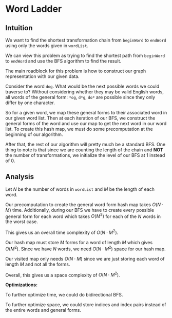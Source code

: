 # Word Ladder

## Intuition
We want to find the shortest transformation chain from `beginWord` to `endWord`
using only the words given in `wordList`.

We can view this problem as trying to find the shortest path from `beginWord`
to `endWord` and use the BFS algorithm to find the result. 

The main roadblock for this problem is how to construct our graph representation
with our given data. 

Consider the word `dog`. What would be the next possible words we could traverse
to? Without considering whether they may be valid English words, all words of the 
general form: `*og`, `d*g`, `do*` are possible since they only differ by one 
character.

So for a given word, we map these general forms to their associated word in our
given word list. Then at each iteration of our BFS, we construct the general forms
of the word and use our map to get the next word in our word list. To create this
hash map, we must do some precomputation at the beginning of our algorithm. 

After that, the rest of our algorithm will pretty much be a standard BFS. One 
thing to note is that since we are counting the length of the chain and **NOT**
the number of transformations, we initialize the level of our BFS at $1$ instead
of $0$.

## Analysis
Let $N$ be the number of words in `wordList` and $M$ be the length of each word.

Our precomputation to create the general word form hash map takes $O(N \cdot M)$
time. Additionally, during our BFS we have to create every possible general form
for each word which takes $O(M^2)$ for each of the $N$ words in the worst case.

This gives us an overall time complexity of $O(N \cdot M^2)$.

Our hash map must store $M$ forms for a word of length $M$ which gives $O(M^2)$.
Since we have $N$ words, we need $O(N \cdot M^2)$ space for our hash map.

Our visited map only needs $O(N \cdot M)$ since we are just storing each word of
length $M$ and not all the forms.

Overall, this gives us a space complexity of $O(N \cdot M^2)$.

**Optimizations:** 

To further optimize time, we could do bidirectional BFS. 

To further optimize space, we could store indices and index pairs instead of the
entire words and general forms.

